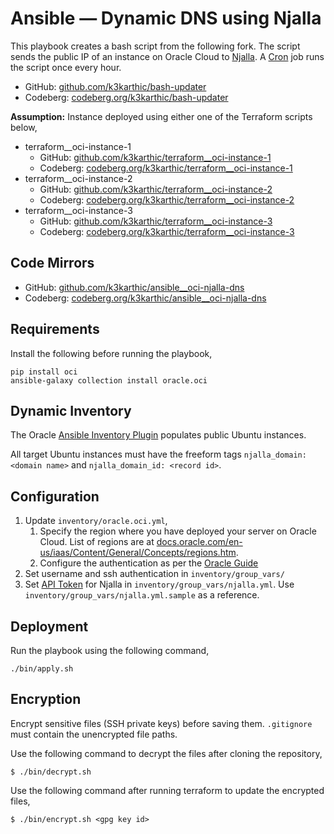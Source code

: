 # Ansible — Dynamic DNS using Njalla

This playbook creates a bash script from the following fork. The script sends the public IP of an instance on Oracle Cloud to [Njalla](https://njal.la/). A [Cron](https://en.wikipedia.org/wiki/Cron) job runs the script once every hour.
* GitHub: [github.com/k3karthic/bash-updater](https://github.com/k3karthic/bash-updater)
* Codeberg: [codeberg.org/k3karthic/bash-updater](https://codeberg.org/k3karthic/bash-updater)

**Assumption:** Instance deployed using either one of the Terraform scripts below,
* terraform__oci-instance-1
	* GitHub: [github.com/k3karthic/terraform__oci-instance-1](https://github.com/k3karthic/terraform__oci-instance-1)
	* Codeberg: [codeberg.org/k3karthic/terraform__oci-instance-1](https://codeberg.org/k3karthic/terraform__oci-instance-1)
* terraform__oci-instance-2
	* GitHub: [github.com/k3karthic/terraform__oci-instance-2](https://github.com/k3karthic/terraform__oci-instance-2)
	* Codeberg: [codeberg.org/k3karthic/terraform__oci-instance-2](https://codeberg.org/k3karthic/terraform__oci-instance-2)
* terraform__oci-instance-3
	* GitHub: [github.com/k3karthic/terraform__oci-instance-3](https://github.com/k3karthic/terraform__oci-instance-3)
	* Codeberg: [codeberg.org/k3karthic/terraform__oci-instance-3](https://codeberg.org/k3karthic/terraform__oci-instance-3)

## Code Mirrors

* GitHub: [github.com/k3karthic/ansible__oci-njalla-dns](https://github.com/k3karthic/ansible__oci-njalla-dns/)
* Codeberg: [codeberg.org/k3karthic/ansible__oci-njalla-dns](https://codeberg.org/k3karthic/ansible__oci-njalla-dns)

## Requirements

Install the following before running the playbook,
```
pip install oci
ansible-galaxy collection install oracle.oci
```

## Dynamic Inventory

The Oracle [Ansible Inventory Plugin](https://docs.oracle.com/en-us/iaas/Content/API/SDKDocs/ansibleinventoryintro.htm) populates public Ubuntu instances.

All target Ubuntu instances must have the freeform tags `njalla_domain: <domain name>` and `njalla_domain_id: <record id>`.

## Configuration

1. Update `inventory/oracle.oci.yml`,
    1. Specify the region where you have deployed your server on Oracle Cloud. List of regions are at [docs.oracle.com/en-us/iaas/Content/General/Concepts/regions.htm](https://docs.oracle.com/en-us/iaas/Content/General/Concepts/regions.htm).
    1. Configure the authentication as per the [Oracle Guide](https://docs.oracle.com/en-us/iaas/Content/API/Concepts/sdkconfig.htm#SDK_and_CLI_Configuration_File)
1. Set username and ssh authentication in `inventory/group_vars/`
2. Set [API Token](https://njal.la/settings/api/) for Njalla in `inventory/group_vars/njalla.yml`. Use `inventory/group_vars/njalla.yml.sample` as a reference.

## Deployment

Run the playbook using the following command,
```
./bin/apply.sh
```

## Encryption

Encrypt sensitive files (SSH private keys) before saving them. `.gitignore` must contain the unencrypted file paths.

Use the following command to decrypt the files after cloning the repository,

```
$ ./bin/decrypt.sh
```

Use the following command after running terraform to update the encrypted files,

```
$ ./bin/encrypt.sh <gpg key id>
```
